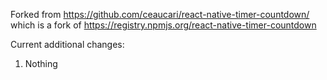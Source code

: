 Forked from https://github.com/ceaucari/react-native-timer-countdown/ which is a fork of https://registry.npmjs.org/react-native-timer-countdown

Current additional changes:
1. Nothing
